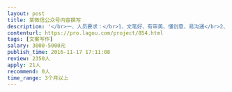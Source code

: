 ```yaml
---                
layout: post       
title: 某微信公众号内容撰写           
description: '</br>一、人员要求：</br>1、文笔好、有审美、懂创意、易沟通</br>2、要有较为充裕的时间来进行写作，每周1-3篇</br>3、内容贴近热点，可以参考“猎豹移动”微信号，行业热点类内容</br>'     
contenturl: https://pro.lagou.com/project/854.html      
tags: [文案写作]            
salary: 3000-5000元          
publish_time: 2016-11-17 17:11:08         
review: 2350人                   
apply: 21人                   
recommend: 0人                   
time_range: 3个月以上              
---                 
```


